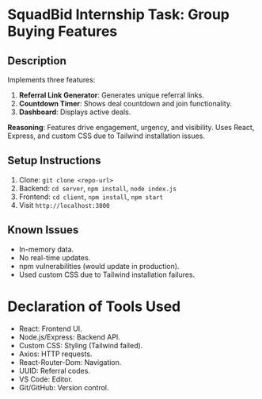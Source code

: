 # SquadBid Internship Task: Group Buying Features

## Description
Implements three features:
1. **Referral Link Generator**: Generates unique referral links.
2. **Countdown Timer**: Shows deal countdown and join functionality.
3. **Dashboard**: Displays active deals.

**Reasoning**: Features drive engagement, urgency, and visibility. Uses React, Express, and custom CSS due to Tailwind installation issues.

## Setup Instructions
1. Clone: `git clone <repo-url>`
2. Backend: `cd server`, `npm install`, `node index.js`
3. Frontend: `cd client`, `npm install`, `npm start`
4. Visit `http://localhost:3000`

## Known Issues
- In-memory data.
- No real-time updates.
- npm vulnerabilities (would update in production).
- Used custom CSS due to Tailwind installation failures.

# Declaration of Tools Used
- React: Frontend UI.
- Node.js/Express: Backend API.
- Custom CSS: Styling (Tailwind failed).
- Axios: HTTP requests.
- React-Router-Dom: Navigation.
- UUID: Referral codes.
- VS Code: Editor.
- Git/GitHub: Version control.